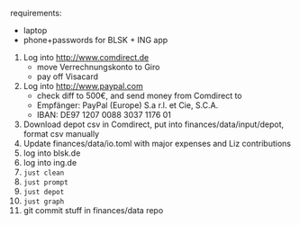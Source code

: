 requirements:
- laptop
- phone+passwords for BLSK + ING app

1. Log into http://www.comdirect.de
    - move Verrechnungskonto to Giro
    - pay off Visacard
2. Log into http://www.paypal.com
    - check diff to 500€, and send money from Comdirect to
    - Empfänger: PayPal (Europe) S.a r.l. et Cie, S.C.A.
    - IBAN: DE97 1207 0088 3037 1176 01
3. Download depot csv in Comdirect, put into finances/data/input/depot, format csv manually
4. Update finances/data/io.toml with major expenses and Liz contributions
5. log into blsk.de
6. log into ing.de
7. `just clean`
8. `just prompt`
9. `just depot`
10. `just graph`
11. git commit stuff in finances/data repo
